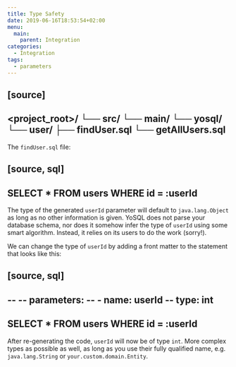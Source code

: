 ```yaml
---
title: Type Safety
date: 2019-06-16T18:53:54+02:00
menu:
  main:
    parent: Integration
categories:
  - Integration
tags:
  - parameters
---
```


[source]
----
<project_root>/
└── src/
    └── main/
        └── yosql/
            └── user/
                ├── findUser.sql
                └── getAllUsers.sql
----

The `findUser.sql` file:

[source, sql]
----
SELECT  *
FROM    users
WHERE   id = :userId
----

The type of the generated `userId` parameter will default to `java.lang.Object` as long as no other information is 
given. YoSQL does not parse your database schema, nor does it somehow infer the type of `userId` using some smart 
algorithm. Instead, it relies on its users to do the work (sorry!).

We can change the type of `userId` by adding a front matter to the statement that looks like this:

[source, sql]
----
--
-- parameters:
--   - name: userId
--     type: int
--
SELECT  *
FROM    users
WHERE   id = :userId
----

After re-generating the code, `userId` will now be of type `int`. More complex types as possible as well, as long as 
you use their fully qualified name, e.g. `java.lang.String` or `your.custom.domain.Entity`.
